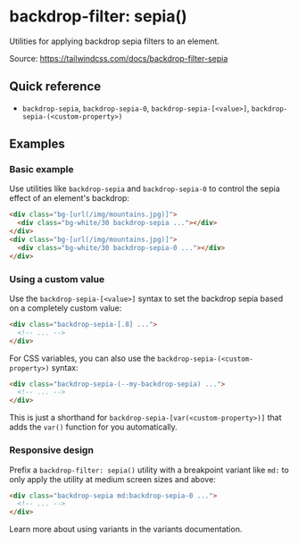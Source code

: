 # backdrop-filter: sepia()

Utilities for applying backdrop sepia filters to an element.

Source: https://tailwindcss.com/docs/backdrop-filter-sepia

## Quick reference

- `backdrop-sepia`, `backdrop-sepia-0`, `backdrop-sepia-[<value>]`, `backdrop-sepia-(<custom-property>)`

## Examples

### Basic example

Use utilities like `backdrop-sepia` and `backdrop-sepia-0` to control the sepia effect of an element's backdrop:

```html
<div class="bg-[url(/img/mountains.jpg)]">
  <div class="bg-white/30 backdrop-sepia ..."></div>
</div>
<div class="bg-[url(/img/mountains.jpg)]">
  <div class="bg-white/30 backdrop-sepia-0 ..."></div>
</div>
```

### Using a custom value

Use the `backdrop-sepia-[<value>]` syntax to set the backdrop sepia based on a completely custom value:

```html
<div class="backdrop-sepia-[.8] ...">
  <!-- ... -->
</div>
```

For CSS variables, you can also use the `backdrop-sepia-(<custom-property>)` syntax:

```html
<div class="backdrop-sepia-(--my-backdrop-sepia) ...">
  <!-- ... -->
</div>
```

This is just a shorthand for `backdrop-sepia-[var(<custom-property>)]` that adds the `var()` function for you automatically.

### Responsive design

Prefix a `backdrop-filter: sepia()` utility with a breakpoint variant like `md:` to only apply the utility at medium screen sizes and above:

```html
<div class="backdrop-sepia md:backdrop-sepia-0 ...">
  <!-- ... -->
</div>
```

Learn more about using variants in the variants documentation.
